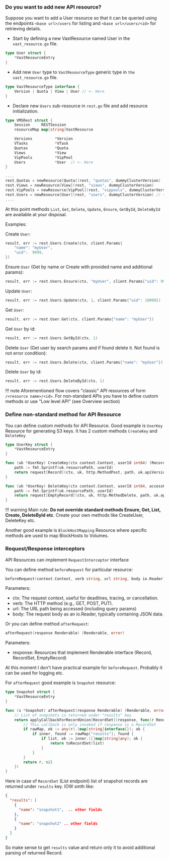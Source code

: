 ### Do you want to add new API resource?

Suppose you want to add a User resource so that it can be queried 
using the endpoints `<base url>/users` for listing and `<base url>/users/<id>` for retrieving details.

- Start by defining a new VastResource named User in the `vast_resource.go` file.

```go
type User struct {
	*VastResourceEntry
}
```

- Add new `User` type to `VastResourceType` generic type in `the vast_resource.go` file.

```go
type VastResourceType interface {
	Version | Quota | View | User // <- Here
}
```

- Declare new `Users` sub-resource in `rest.go` file and add resource initialization.

```go
type VMSRest struct {
	Session     RESTSession
	resourceMap map[string]VastResource

	Versions          *Version
	VTasks            *VTask
	Quotas            *Quota
	Views             *View
	VipPools          *VipPool
	Users             *User  // <- Here
}
```

```go
....
rest.Quotas = newResource[Quota](rest, "quotas", dummyClusterVersion)
rest.Views = newResource[View](rest, "views", dummyClusterVersion)
rest.VipPools = newResource[VipPool](rest, "vippools", dummyClusterVersion)
rest.Users = newResource[User](rest, "users", dummyClusterVersion) // <- Here
....
```

At this point methods `List`, `Get`, `Delete`, `Update`, `Ensure`, `GetById`, `DeleteById` are available at your disposal.

Examples:

Create `User`:
```go
result, err := rest.Users.Create(ctx, client.Params{
    "name": "myUser",
    "uid":  9999,
})
```

Ensure `User` (Get by name or Create with provided name and additional params):
```go
result, err := rest.Users.Ensure(ctx, "myUser", client.Params{"uid": 9999})
```

Update `User`:
```go
result, err := rest.Users.Update(ctx, 1, client.Params{"uid": 10000})
```

Get `User`:
```go
result, err := rest.User.Get(ctx, client.Params{"name": "myUser"})
```

Get `User` by id:
```go
result, err := rest.Users.GetById(ctx, 1)
```

Delete `User` (Get user by search params and if found delete it. Not found is not error condition):
```go
result, err := rest.Users.Delete(ctx, client.Params{"name": "myUser"})
```

Delete `User` by id:
```go
result, err := rest.Users.DeleteById(ctx, 1)
```

!!! note
    Aforementioned flow covers "classic" API resources of form `/<resource name>/<id>`. 
    For non-standard APIs you have to define custom methods or use "Low level API" (see Overview section)


### Define non-standard method for API Resource

You can define custom methods for API Resource. Good example is `UserKey` Resource for generating S3 keys.
It has 2 custom methods `CreateKey` and `DeleteKey`

```go
type UserKey struct {
	*VastResourceEntry
}

func (uk *UserKey) CreateKey(ctx context.Context, userId int64) (Record, error) {
	path := fmt.Sprintf(uk.resourcePath, userId)
	return request[Record](ctx, uk, http.MethodPost, path, uk.apiVersion, nil, nil)
}

func (uk *UserKey) DeleteKey(ctx context.Context, userId int64, accessKey string) (EmptyRecord, error) {
	path := fmt.Sprintf(uk.resourcePath, userId)
	return request[EmptyRecord](ctx, uk, http.MethodDelete, path, uk.apiVersion, nil, Params{"access_key": accessKey})
}
```

!!! warning
    Main rule: **Do not override standard methods Ensure, Get, List, Create, DeleteById etc**. Create your own methods like CreateUser, DeleteKey etc.


Another good example is `BlockHostMapping` Resource where specific methods are used to map BlockHosts to Volumes.


### Request/Response interceptors

API Resources can implement `RequestInterceptor` interface

You can define method `beforeRequest` for particular resource:
```go
beforeRequest(context.Context, verb string, url string, body io.Reader) error
```

Parameters:

  - ctx: The request context, useful for deadlines, tracing, or cancellation.
  - verb: The HTTP method (e.g., GET, POST, PUT).
  - url: The URL path being accessed (including query params)
  - body: The request body as an io.Reader, typically containing JSON data.


Or you can define method `afterRequest`:

```go
afterRequest(response Renderable) (Renderable, error)
```

Parameters:

- response: Resources that implement Renderable interface (Record, RecordSet, EmptyRecord)


At this moment I don't have practical example for `beforeRequest`. Probably it can be used for logging etc.

For `afterRequest` good example is `Snapshot` resource:

```go
type Snapshot struct {
	*VastResourceEntry
}

func (s *Snapshot) afterRequest(response Renderable) (Renderable, error) {
	// List of snapshots is returned under "results" key
	return applyCallbackForRecordUnion[RecordSet](response, func(r Renderable) (Renderable, error) {
		// This callback is only invoked if response is a RecordSet
		if rawMap, ok := any(r).(map[string]interface{}); ok {
			if inner, found := rawMap["results"]; found {
				if list, ok := inner.([]map[string]any); ok {
					return toRecordSet(list)
				}
			}
		}
		return r, nil
	})
}
```

Here in case of `RecordSet` (List endpoint) list of snapshot records are returned under `results` key. IOW smth like:
```json
{
  "results": [
    {
      "name": "snapshot1",  .. other fields
    },
    {
      "name": "snapshot2" .. other fields
    }
  ]
}
```

So make sense to get `results` value and return only it to avoid additional parsing of returned Record.
